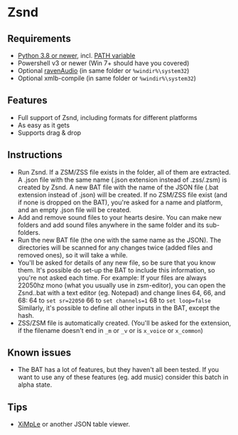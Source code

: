 # Zsnd

## Requirements
- [Python 3.8 or newer](https://www.python.org/downloads/), incl. [PATH variable](https://cloudacademy.com/wp-content/uploads/2020/01/Python-Windows-installer.png)
- Powershell v3 or newer (Win 7+ should have you covered)
- Optional [ravenAudio](https://discord.com/channels/449510825385000960/459862699870781451/934369862841688154) (in same folder or `%windir%\system32`)
- Optional xmlb-compile (in same folder or `%windir%\system32`)

## Features
- Full support of Zsnd, including formats for different platforms
- As easy as it gets
- Supports drag & drop

## Instructions
- Run Zsnd.
  If a ZSM/ZSS file exists in the folder, all of them are extracted.
  A .json file with the same name (.json extension instead of .zss/.zsm) is created by Zsnd.
  A new BAT file with the name of the JSON file (.bat extension instead of .json) will be created.
  If no ZSM/ZSS file exist (and if none is dropped on the BAT), you're asked for a name and platform,
  and an empty .json file will be created.
- Add and remove sound files to your hearts desire.
  You can make new folders and add sound files anywhere in the same folder and its sub-folders.
- Run the new BAT file (the one with the same name as the JSON).
  The directories will be scanned for any changes twice (added files and removed ones), so it will take a while.
- You'll be asked for details of any new file, so be sure that you know them.
  It's possible do set-up the BAT to include this information, so you're not asked each time.
  For example: If your files are always 22050hz mono (what you usually use in zsm-editor),
  you can open the Zsnd..bat with a text editor (eg. Notepad) and change lines 64, 66, and 68:
  64 to `set sr=22050`
  66 to `set channels=1`
  68 to `set loop=false`
  Similarly, it's possible to define all other inputs in the BAT, except the hash.
- ZSS/ZSM file is automatically created.
  (You'll be asked for the extension, if the filename doesn't end in `_m` or `_v` or is `x_voice` or `x_common`)

## Known issues
- The BAT has a lot of features, but they haven't all been tested.
  If you want to use any of these features (eg. add music) consider this batch in alpha state.

## Tips
- [XiMpLe](http://www.ximple.cz/download.php) or another JSON table viewer.
